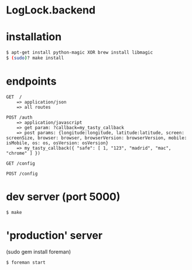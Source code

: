 LogLock.backend
===============


# installation
```bash
$ apt-get install python-magic XOR brew install libmagic
$ (sudo)? make install
```

# endpoints
	GET  / 
		=> application/json
		=> all routes
	
	POST /auth
		=> application/javascript
		=> get param: ?callback=my_tasty_callback
		=> post params: {longitude:longitude, latitude:latitude, screen: screenSize, browser: browser, browserVersion: browserVersion, mobile: isMobile, os: os, osVersion: osVersion}
		=> my_tasty_callback({ "safe": [ 1, "123", "madrid", "mac", "chrome" ] })

	GET /config
	
	POST /config
		
	
# dev server (port 5000)
```
$ make
```

# 'production' server
(sudo gem install foreman)
```
$ foreman start
```